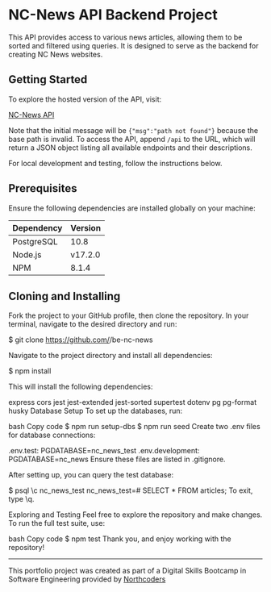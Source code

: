 # NC-News API Backend Project

This API provides access to various news articles, allowing them to be sorted and filtered using queries. It is designed to serve as the backend for creating NC News websites.

## Getting Started

To explore the hosted version of the API, visit:

[NC-News API](https://nc-news-x69l.onrender.com/api)

Note that the initial message will be `{"msg":"path not found"}` because the base path is invalid. To access the API, append `/api` to the URL, which will return a JSON object listing all available endpoints and their descriptions.

For local development and testing, follow the instructions below.

## Prerequisites

Ensure the following dependencies are installed globally on your machine:

| Dependency | Version |
| ---------- | ------- |
| PostgreSQL | 10.8    |
| Node.js    | v17.2.0 |
| NPM        | 8.1.4   |

## Cloning and Installing

Fork the project to your GitHub profile, then clone the repository. In your terminal, navigate to the desired directory and run:

$ git clone https://github.com/<your-github-username>/be-nc-news

Navigate to the project directory and install all dependencies:

$ npm install

This will install the following dependencies:

express
cors
jest
jest-extended
jest-sorted
supertest
dotenv
pg
pg-format
husky
Database Setup
To set up the databases, run:

bash
Copy code
$ npm run setup-dbs
$ npm run seed
Create two .env files for database connections:

.env.test: PGDATABASE=nc_news_test
.env.development: PGDATABASE=nc_news
Ensure these files are listed in .gitignore.

After setting up, you can query the test database:

$ psql
\c nc_news_test
nc_news_test=# SELECT \* FROM articles;
To exit, type \q.

Exploring and Testing
Feel free to explore the repository and make changes. To run the full test suite, use:

bash
Copy code
$ npm test
Thank you, and enjoy working with the repository!

---

This portfolio project was created as part of a Digital Skills Bootcamp in Software Engineering provided by [Northcoders](https://northcoders.com/)

```

```
